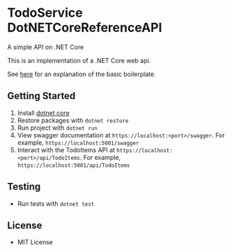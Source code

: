 # TodoService DotNETCoreReferenceAPI
A simple API on .NET Core

This is an implementation of a .NET Core web api.

See [here](https://docs.microsoft.com/en-us/aspnet/core/tutorials/first-web-api?view=aspnetcore-5.0&tabs=visual-studio-code) for an explanation of the basic boilerplate.

## Getting Started
1. Install [dotnet core](https://dotnet.microsoft.com/download)
2. Restore packages with `dotnet restore`
3. Run project with `dotnet run`
4. View swagger documentation at `https://localhost:<port>/swagger`. For example, `https://localhost:5001/swagger`
5. Interact with the TodoItems API at `https://localhost:<port>/api/TodoItems`. For example, `https://localhost:5001/api/TodoItems`

## Testing
* Run tests with `dotnet test`

## License
* MIT License